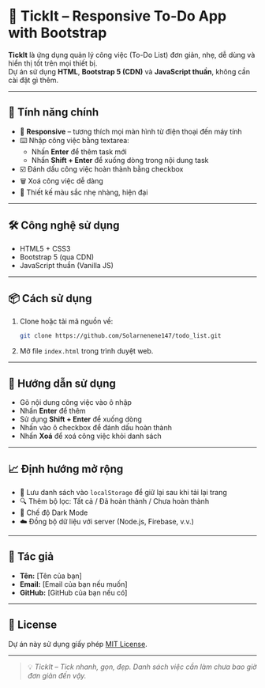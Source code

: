 # 🎯 TickIt – Responsive To-Do App with Bootstrap

**TickIt** là ứng dụng quản lý công việc (To-Do List) đơn giản, nhẹ, dễ dùng và hiển thị tốt trên mọi thiết bị.  
Dự án sử dụng **HTML**, **Bootstrap 5 (CDN)** và **JavaScript thuần**, không cần cài đặt gì thêm.

---

## 🚀 Tính năng chính

- 📱 **Responsive** – tương thích mọi màn hình từ điện thoại đến máy tính
- ⌨️ Nhập công việc bằng textarea:
  - Nhấn **Enter** để thêm task mới
  - Nhấn **Shift + Enter** để xuống dòng trong nội dung task
- ☑️ Đánh dấu công việc hoàn thành bằng checkbox
- 🗑️ Xoá công việc dễ dàng
- 🎨 Thiết kế màu sắc nhẹ nhàng, hiện đại

---

## 🛠️ Công nghệ sử dụng

- HTML5 + CSS3
- Bootstrap 5 (qua CDN)
- JavaScript thuần (Vanilla JS)

---

## 📦 Cách sử dụng

1. Clone hoặc tải mã nguồn về:
   ```bash
   git clone https://github.com/Solarnenene147/todo_list.git
   ```
2. Mở file `index.html` trong trình duyệt web.

---

## 📝 Hướng dẫn sử dụng

- Gõ nội dung công việc vào ô nhập
- Nhấn **Enter** để thêm
- Sử dụng **Shift + Enter** để xuống dòng
- Nhấn vào ô checkbox để đánh dấu hoàn thành
- Nhấn **Xoá** để xoá công việc khỏi danh sách

---

## 📈 Định hướng mở rộng

- 💾 Lưu danh sách vào `localStorage` để giữ lại sau khi tải lại trang
- 🔍 Thêm bộ lọc: Tất cả / Đã hoàn thành / Chưa hoàn thành
- 🌙 Chế độ Dark Mode
- ☁️ Đồng bộ dữ liệu với server (Node.js, Firebase, v.v.)

---

## 👤 Tác giả

- **Tên:** [Tên của bạn]
- **Email:** [Email của bạn nếu muốn]
- **GitHub:** [GitHub của bạn nếu có]

---

## 📄 License

Dự án này sử dụng giấy phép [MIT License](LICENSE).

---

> 💡 _TickIt – Tick nhanh, gọn, đẹp. Danh sách việc cần làm chưa bao giờ đơn giản đến vậy._
